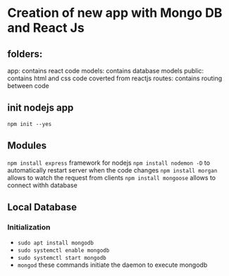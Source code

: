 # Creation of new app with Mongo DB and React Js

## folders:

app: contains react code
models: contains database models
public: contains html and css code coverted from reactjs
routes: contains routing between code

## init nodejs app

`npm init --yes`

## Modules

`npm install express` framework for nodejs
`npm install nodemon -D` to automatically restart server when the code changes
`npm install morgan` allows to watch the request from clients
`npm install mongoose` allows to connect withh database

## Local Database

### Initialization

- `sudo apt install mongodb`
- `sudo systemctl enable mongodb`
- `sudo systemctl start mongodb`
- `mongod` these commands initiate the daemon to execute mongodb
